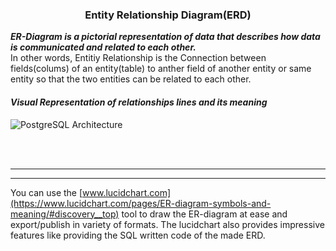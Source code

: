 ﻿###	<center>		**Entity Relationship Diagram(ERD)** </center>
  
**_ER-Diagram is a pictorial representation of data that describes how data is communicated and related to each other._**<br>
In other words, Entitiy Relationship is the Connection between  fields(colums) of an entity(table) to anther field of another entity or same entity so that the two entities can be related to each other.


####  _Visual Representation of relationships lines and its meaning_
![ PostgreSQL Architecture ](https://drive.google.com/uc?export=view&id=11I2M3DO1OAARfN6PnYia7z0aO9PkgRpT)

<br>
<br>

---
---



You can use the [www.lucidchart.com](https://www.lucidchart.com/pages/ER-diagram-symbols-and-meaning/#discovery__top) tool to draw the ER-diagram at ease and export/publish in variety of formats.
The lucidchart also provides impressive features like providing the SQL written code of the made ERD.



